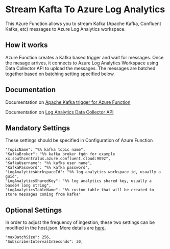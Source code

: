 # Stream Kafta To Azure Log Analytics
This Azure Function allows you to stream Kafka (Apache Kafka, Confluent Kafka, etc) messages to Azure Log Analytics workspace.


## How it works
Azure Function creates a Kafka based trigger and wait for messages. Once the mesage arrives, it connects to Azure Log Analytics Workspace using Data Collector API to upload the messages. The messages are batched together based on batching setting specified below. 

## Documentation
Documentation on [Apache Kafka trigger for Azure Function](https://learn.microsoft.com/en-us/azure/azure-functions/functions-bindings-kafka-trigger)

Documentation on [Log Analytics Data Collector API](https://learn.microsoft.com/en-us/rest/api/loganalytics/create-request)

## Mandatory Settings
These settings should be specified in Configuration of Azure Function

    "TopicName": "%% kafka topic name",
    "KafkaBroker": "%% kafka broker fqdn for example xx.southcentralus.azure.confluent.cloud:9092",
    "KafkaUsername": "%% kafka user name",
    "KafkaPassword": "%% kafka password",
    "LogAnalyticsWorkspaceId": "%% log analytics workspace id, usually a guid",
    "LogAnalyticsSharedKey": "%% log analytics shared key, usually a base64 long string",
    "LogAnalyticsTableName": "%% custom table that will be created to store messages coming from kafka"

## Optional Settings
In order to adjust the frequency of ingestion, these two settings can be modified in the host.json. More details are [here](https://learn.microsoft.com/en-us/azure/azure-functions/functions-bindings-kafka?tabs=in-process%2Cportal&pivots=programming-language-csharp#hostjson-settings).

    "maxBatchSize": 256,
    "SubscriberIntervalInSeconds": 30,
